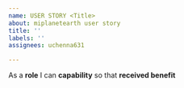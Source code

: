 ```yaml
---
name: USER STORY <Title>
about: miplanetearth user story
title: ''
labels: ''
assignees: uchenna631

---
```


As a **role** I can **capability** so that **received benefit**
